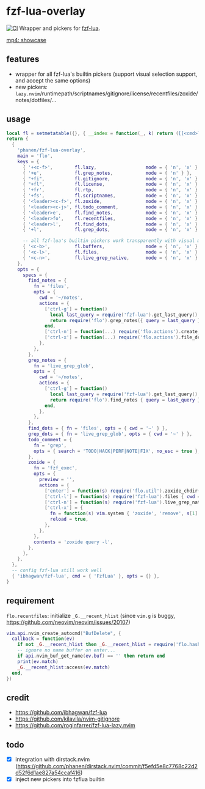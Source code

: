 # fzf-lua-overlay
[![CI](https://github.com/phanen/fzf-lua-overlay/actions/workflows/ci.yml/badge.svg?branch=master)](https://github.com/phanen/fzf-lua-overlay/actions/workflows/ci.yml)
Wrapper and pickers for [fzf-lua](https://github.com/ibhagwan/fzf-lua).

[mp4: showcase](https://github.com/phanen/fzf-lua-overlay/assets/91544758/134e1dc3-eb1d-4b52-a462-dbe6c23ef53d)

## features
* wrapper for all fzf-lua's builtin pickers (support visual selection support, and accept the same options)
* new pickers: `lazy.nvim`/runtimepath/scriptnames/gitignore/license/recentfiles/zoxide/notes/dotfiles/...

## usage
```lua
local fl = setmetatable({}, { __index = function(_, k) return ([[<cmd>lua require('flo').%s()<cr>]]):format(k) end })
return {
  {
    'phanen/fzf-lua-overlay',
    main = 'flo',
    keys = {
      { '+<c-f>',        fl.lazy,                  mode = { 'n', 'x' } },
      { '+e',            fl.grep_notes,            mode = { 'n' } },
      { "+fi",           fl.gitignore,             mode = { 'n', 'x' } },
      { "+fl",           fl.license,               mode = { 'n', 'x' } },
      { '+fr',           fl.rtp,                   mode = { 'n', 'x' } },
      { '+fs',           fl.scriptnames,           mode = { 'n', 'x' } },
      { '<leader><c-f>', fl.zoxide,                mode = { 'n', 'x' } },
      { '<leader><c-j>', fl.todo_comment,          mode = { 'n', 'x' } },
      { '<leader>e',     fl.find_notes,            mode = { 'n', 'x' } },
      { '<leader>fo',    fl.recentfiles,           mode = { 'n', 'x' } },
      { '<leader>l',     fl.find_dots,             mode = { 'n', 'x' } },
      { '+l',            fl.grep_dots,             mode = { 'n', 'x' } },

      -- all fzf-lua's builtin pickers work transparently with visual mode support
      { '<c-b>',         fl.buffers,               mode = { 'n', 'x' } },
      { '<c-l>',         fl.files,                 mode = { 'n', 'x' } },
      { '<c-n>',         fl.live_grep_native,      mode = { 'n', 'x' } },
    },
    opts = {
      specs = {
        find_notes = {
          fn = 'files',
          opts = {
            cwd = '~/notes',
            actions = {
              ['ctrl-g'] = function()
                local last_query = require('fzf-lua').get_last_query()
                return require('flo').grep_notes({ query = last_query })
              end,
              ['ctrl-n'] = function(...) require('flo.actions').create_notes(...) end,
              ['ctrl-x'] = function(...) require('flo.actions').file_delete(...) end,
            },
          },
        },
        grep_notes = {
          fn = 'live_grep_glob',
          opts = {
            cwd = '~/notes',
            actions = {
              ['ctrl-g'] = function()
                local last_query = require('fzf-lua').get_last_query()
                return require('flo').find_notes { query = last_query }
              end,
            },
          },
        },
        find_dots = { fn = 'files', opts = { cwd = '~' } },
        grep_dots = { fn = 'live_grep_glob', opts = { cwd = '~' } },
        todo_comment = {
          fn = 'grep',
          opts = { search = 'TODO|HACK|PERF|NOTE|FIX', no_esc = true },
        },
        zoxide = {
          fn = 'fzf_exec',
          opts = {
            preview = '',
            actions = {
              ['enter'] = function(s) require('flo.util').zoxide_chdir(s[1]) end,
              ['ctrl-l'] = function(s) require('fzf-lua').files { cwd = s[1] } end,
              ['ctrl-n'] = function(s) require('fzf-lua').live_grep_native { cwd = s[1] } end,
              ['ctrl-x'] = {
                fn = function(s) vim.system { 'zoxide', 'remove', s[1] } end,
                reload = true,
              },
            },
          },
          contents = 'zoxide query -l',
        },
      },
    },
  },
  -- config fzf-lua still work well
  { 'ibhagwan/fzf-lua', cmd = { 'FzfLua' }, opts = {} },
}
```

## requirement
`flo.recentfiles`: initialize `_G.__recent_hlist` (since `vim.g` is buggy, https://github.com/neovim/neovim/issues/20107)
```lua
vim.api.nvim_create_autocmd("BufDelete", {
  callback = function(ev)
    if not _G.__recent_hlist then _G.__recent_hlist = require('flo.hashlist') {} end
    -- ignore no name buffer on enter...
    if api.nvim_buf_get_name(ev.buf) == '' then return end
    print(ev.match)
    _G.__recent_hlist:access(ev.match)
  end,
})
```

## credit
* <https://github.com/ibhagwan/fzf-lua>
* <https://github.com/kilavila/nvim-gitignore>
* <https://github.com/roginfarrer/fzf-lua-lazy.nvim>

## todo
* [x] integration with dirstack.nvim (https://github.com/phanen/dirstack.nvim/commit/f5efd5e8c7768c22d2d52f6d1ae827a54ccaf416)
* [x] inject new pickers into fzflua builtin
